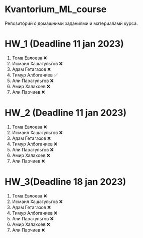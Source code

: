 # Kvantorium_ML_course

Репозиторий с домашними заданиями и материалами курса.  

# HW_1 (Deadline 11 jan 2023)
1. Тома Евлоева ❌
2. Исмаил Хашагульгов ❌
3. Адам Гетагазов ❌
4. Тимур Албогачиев ✅
5. Али Парагульгов ❌
6. Амир Халахоев ❌
7. Али Парчиев ❌

# HW_2 (Deadline 11 jan 2023)
1. Тома Евлоева ❌
2. Исмаил Хашагульгов ❌
3. Адам Гетагазов ❌
4. Тимур Албогачиев ❌
5. Али Парагульгов ❌
6. Амир Халахоев ❌
7. Али Парчиев ❌

# HW_3(Deadline 18 jan 2023)
1. Тома Евлоева ❌
2. Исмаил Хашагульгов ❌
3. Адам Гетагазов ❌
4. Тимур Албогачиев ❌
5. Али Парагульгов ❌
6. Амир Халахоев ❌
7. Али Парчиев ❌
